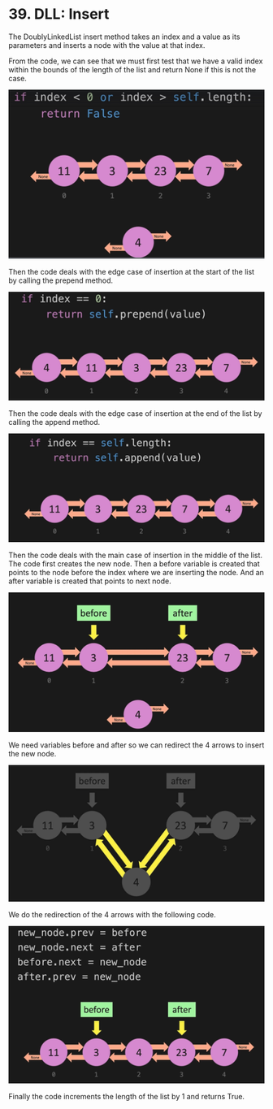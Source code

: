 # 39. DLL: Insert

The DoublyLinkedList insert method takes an index and a value as its parameters and inserts a node with the value at that index.

From the code, we can see that we must first test that we have a valid index within the bounds of the length of the list and return None if this is not the case.

![Doubly Linked List Insert Invalid](./images/doubly-linked-list-insert-invalid.jpg?raw=true "Doubly Linked List Insert Invalid")

Then the code deals with the edge case of insertion at the start of the list by calling the prepend method. 

![Doubly Linked List Insert Prepend](./images/doubly-linked-list-insert-prepend.jpg?raw=true "Dobly Linked List Insert Prepend")

Then the code deals with the edge case of insertion at the end of the list by calling the append method. 

![Doubly Linked List Insert Append](./images/doubly-linked-list-insert-append.jpg?raw=true "Doubly Linked List Insert Append")

Then the code deals with the main case of insertion in the middle of the list. The code first creates the new node. Then a before variable is created that points to the node before the index where we are inserting the node. And an after variable is created that points to next node. 

![Doubly Linked List Insert Before Atfer](./images/doubly-linked-list-insert-before-after.jpg?raw=true "Doubly Linked List Insert Before After")

We need variables before and after so we can redirect the 4 arrows to insert the new node.

![Doubly Linked List Insert Redirect](./images/doubly-linked-list-insert-redirect.jpg?raw=true "Doubly Linked List Insert Redirect")

We do the redirection of the 4 arrows with the following code.

![Doubly Linked List Insert Middle](./images/doubly-linked-list-insert-middle.jpg?raw=true "Doubly Linked List Insert Middle")

Finally the code increments the length of the list by 1 and returns True.
